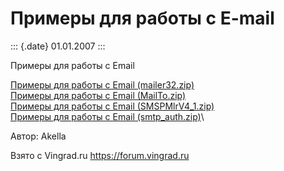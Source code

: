 Примеры для работы с E-mail
===========================

::: {.date}
01.01.2007
:::

Примеры для работы с Email

[Примеры для работы с Email (mailer32.zip)](/zip/mailer32.zip)\
[Примеры для работы с Email (MailTo.zip)](/zip/mailto.zip)\
[Примеры для работы с Email (SMSPMlrV4\_1.zip)](/zip/smspmlrv4_1.zip)\
[Примеры для работы с Email (smtp\_auth.zip)](/zip/smtp_auth.zip)\

Автор: Akella

Взято с Vingrad.ru <https://forum.vingrad.ru>
